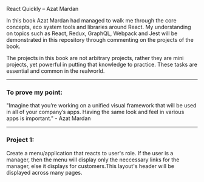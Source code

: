 React Quickly – Azat Mardan

In this book Azat Mardan had managed to walk me through the core concepts, eco system tools and libraries around React. My understanding on topics such as React, Redux, GraphQL, Webpack and Jest will be demonstrated in this repository through commenting on the projects of the book.

The projects in this book are not arbitrary projects, rather they are mini projects, yet powerful in putting that knowledge to practice. These tasks are essential and common in the realworld.

---
### To prove my point:
"Imagine that you’re working on a unified visual framework that will be used in all of your company’s apps. Having the same look and feel in various apps is important." - Azat Mardan

---
### Project 1:
Create a menu/application that reacts to user's role. If the user is a manager, then the menu will display only the neccessary links for the manager, else it displays for customers.This layout's header will be displayed across many pages.
